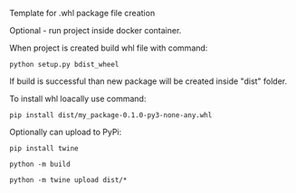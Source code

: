 Template for .whl package file creation

Optional - run project inside docker container.

When project is created build whl file with command:

```
python setup.py bdist_wheel
```

If build is successful than new package will be created inside "dist" folder.

To install whl loacally use command:
```
pip install dist/my_package-0.1.0-py3-none-any.whl
```

Optionally can upload to PyPi:

```
pip install twine
```

```
python -m build
```

```
python -m twine upload dist/*
```
